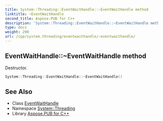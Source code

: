 ```yaml
---
title: System::Threading::EventWaitHandle::~EventWaitHandle method
linktitle: ~EventWaitHandle
second_title: Aspose.PUB for C++
description: 'System::Threading::EventWaitHandle::~EventWaitHandle method. Destructor in C++.'
type: docs
weight: 200
url: /cpp/system.threading/eventwaithandle/~eventwaithandle/
---
```

## EventWaitHandle::~EventWaitHandle method


Destructor.

```cpp
System::Threading::EventWaitHandle::~EventWaitHandle()
```

## See Also

* Class [EventWaitHandle](../)
* Namespace [System::Threading](../../)
* Library [Aspose.PUB for C++](../../../)
